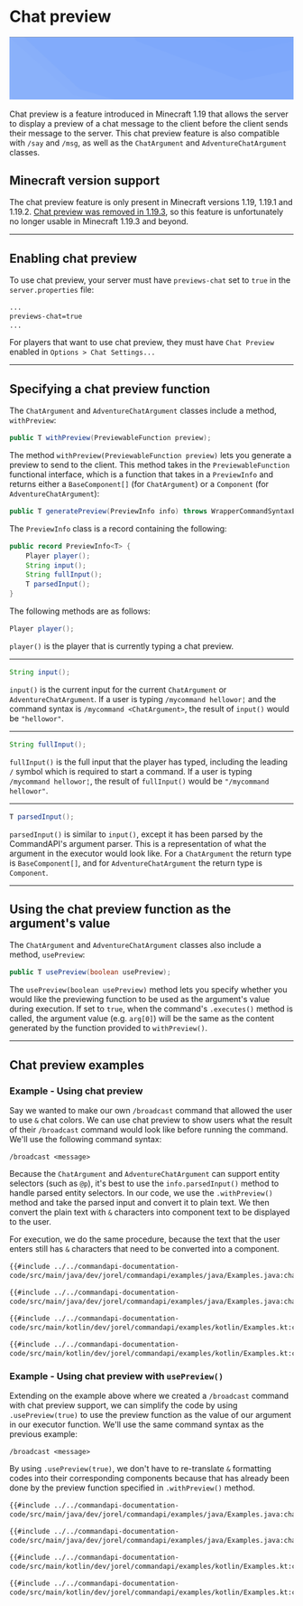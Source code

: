 # Chat preview

![Chat preview](./images/chatpreview.gif)

Chat preview is a feature introduced in Minecraft 1.19 that allows the server to display a preview of a chat message to the client before the client sends their message to the server. This chat preview feature is also compatible with `/say` and `/msg`, as well as the `ChatArgument` and `AdventureChatArgument` classes.

<div class="warning">

## Minecraft version support

The chat preview feature is only present in Minecraft versions 1.19, 1.19.1 and 1.19.2. [Chat preview was removed in 1.19.3](https://minecraft.wiki/w/Java_Edition_1.19.3#General_2), so this feature is unfortunately no longer usable in Minecraft 1.19.3 and beyond.

</div>

-----

## Enabling chat preview

To use chat preview, your server must have `previews-chat` set to `true` in the `server.properties` file:

```properties
...
previews-chat=true
...
```

For players that want to use chat preview, they must have `Chat Preview` enabled in `Options > Chat Settings...`

-----

## Specifying a chat preview function

The `ChatArgument` and `AdventureChatArgument` classes include a method, `withPreview`:

```java
public T withPreview(PreviewableFunction preview);
```

The method `withPreview(PreviewableFunction preview)` lets you generate a preview to send to the client. This method takes in the `PreviewableFunction` functional interface, which is a function that takes in a `PreviewInfo` and returns either a `BaseComponent[]` (for `ChatArgument`) or a `Component` (for `AdventureChatArgument`):

```java
public T generatePreview(PreviewInfo info) throws WrapperCommandSyntaxException;
```

The `PreviewInfo` class is a record containing the following:

```java
public record PreviewInfo<T> {
    Player player();
    String input();
    String fullInput();
    T parsedInput();
}
```

The following methods are as follows:

```java
Player player();
```

`player()` is the player that is currently typing a chat preview.

-----

```java
String input();
```

`input()` is the current input for the current `ChatArgument` or `AdventureChatArgument`. If a user is typing `/mycommand hellowor¦` and the command syntax is `/mycommand <ChatArgument>`, the result of `input()` would be `"hellowor"`.

-----

```java
String fullInput();
```

`fullInput()` is the full input that the player has typed, including the leading `/` symbol which is required to start a command. If a user is typing `/mycommand hellowor¦`, the result of `fullInput()` would be `"/mycommand hellowor"`.

-----

```java
T parsedInput();
```

`parsedInput()` is similar to `input()`, except it has been parsed by the CommandAPI's argument parser. This is a representation of what the argument in the executor would look like. For a `ChatArgument` the return type is `BaseComponent[]`, and for `AdventureChatArgument` the return type is `Component`.

-----

## Using the chat preview function as the argument's value

The `ChatArgument` and `AdventureChatArgument` classes also include a method, `usePreview`:

```java
public T usePreview(boolean usePreview);
```

The `usePreview(boolean usePreview)` method lets you specify whether you would like the previewing function to be used as the argument's value during execution. If set to `true`, when the command's `.executes()` method is called, the argument value (e.g. `arg[0]`) will be the same as the content generated by the function provided to `withPreview()`.

-----

## Chat preview examples

<div class="example">

### Example - Using chat preview

Say we wanted to make our own `/broadcast` command that allowed the user to use `&` chat colors. We can use chat preview to show users what the result of their `/broadcast` command would look like before running the command. We'll use the following command syntax:

```mccmd
/broadcast <message>
```

Because the `ChatArgument` and `AdventureChatArgument` can support entity selectors (such as `@p`), it's best to use the `info.parsedInput()` method to handle parsed entity selectors. In our code, we use the `.withPreview()` method and take the parsed input and convert it to plain text. We then convert the plain text with `&` characters into component text to be displayed to the user.

For execution, we do the same procedure, because the text that the user enters still has `&` characters that need to be converted into a component.

<div class="multi-pre">

```java,Spigot_(Java)
{{#include ../../commandapi-documentation-code/src/main/java/dev/jorel/commandapi/examples/java/Examples.java:chatPreview1}}
```

```java,Paper_(Java)
{{#include ../../commandapi-documentation-code/src/main/java/dev/jorel/commandapi/examples/java/Examples.java:chatPreview2}}
```

```kotlin,Spigot_(Kotlin)
{{#include ../../commandapi-documentation-code/src/main/kotlin/dev/jorel/commandapi/examples/kotlin/Examples.kt:chatPreview1}}
```

```kotlin,Paper_(Kotlin)
{{#include ../../commandapi-documentation-code/src/main/kotlin/dev/jorel/commandapi/examples/kotlin/Examples.kt:chatPreview2}}
```

</div>

</div>

<div class="example">

### Example - Using chat preview with `usePreview()`

Extending on the example above where we created a `/broadcast` command with chat preview support, we can simplify the code by using `.usePreview(true)` to use the preview function as the value of our argument in our executor function. We'll use the same command syntax as the previous example:

```mccmd
/broadcast <message>
```

By using `.usePreview(true)`, we don't have to re-translate `&` formatting codes into their corresponding components because that has already been done by the preview function specified in `.withPreview()` method.

<div class="multi-pre">

```java,Spigot_(Java)
{{#include ../../commandapi-documentation-code/src/main/java/dev/jorel/commandapi/examples/java/Examples.java:chatPreview3}}
```

```java,Paper_(Java)
{{#include ../../commandapi-documentation-code/src/main/java/dev/jorel/commandapi/examples/java/Examples.java:chatPreview4}}
```

```kotlin,Spigot_(Kotlin)
{{#include ../../commandapi-documentation-code/src/main/kotlin/dev/jorel/commandapi/examples/kotlin/Examples.kt:chatPreview3}}
```

```kotlin,Paper_(Kotlin)
{{#include ../../commandapi-documentation-code/src/main/kotlin/dev/jorel/commandapi/examples/kotlin/Examples.kt:chatPreview4}}
```

</div>

</div>
